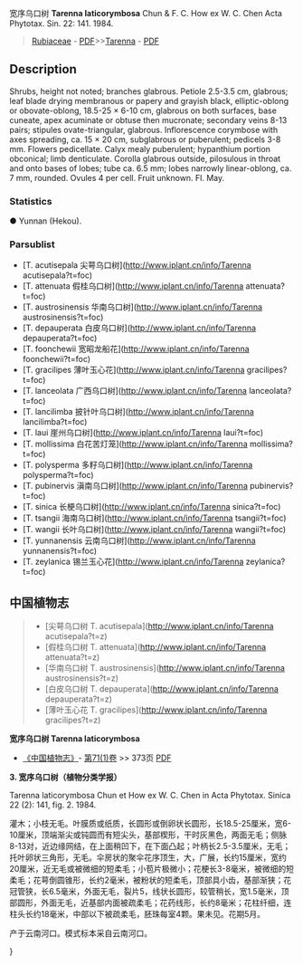 宽序乌口树 **Tarenna laticorymbosa** Chun & F. C. How ex W. C. Chen Acta Phytotax. Sin. 22: 141. 1984.

> [Rubiaceae](http://www.iplant.cn/info/Rubiaceae?t=foc) - [PDF](http://www.iplant.cn/foc/pdf/Rubiaceae.pdf)>>[Tarenna](http://www.iplant.cn/info/Tarenna?t=foc) - [PDF](http://www.iplant.cn/foc/pdf/Tarenna.pdf)

## Description

Shrubs, height not noted; branches glabrous. Petiole 2.5-3.5 cm, glabrous; leaf blade drying membranous or papery and grayish black, elliptic-oblong or obovate-oblong, 18.5-25 × 6-10 cm, glabrous on both surfaces, base cuneate, apex acuminate or obtuse then mucronate; secondary veins 8-13 pairs; stipules ovate-triangular, glabrous. Inflorescence corymbose with axes spreading, ca. 15 × 20 cm, subglabrous or puberulent; pedicels 3-8 mm. Flowers pedicellate. Calyx mealy puberulent; hypanthium portion obconical; limb denticulate. Corolla glabrous outside, pilosulous in throat and onto bases of lobes; tube ca. 6.5 mm; lobes narrowly linear-oblong, ca. 7 mm, rounded. Ovules 4 per cell. Fruit unknown. Fl. May.

### Statistics
● Yunnan (Hekou).

### Parsublist

* [T.  acutisepala  尖萼乌口树](http://www.iplant.cn/info/Tarenna acutisepala?t=foc)
* [T.  attenuata  假桂乌口树](http://www.iplant.cn/info/Tarenna attenuata?t=foc)
* [T.  austrosinensis  华南乌口树](http://www.iplant.cn/info/Tarenna austrosinensis?t=foc)
* [T.  depauperata  白皮乌口树](http://www.iplant.cn/info/Tarenna depauperata?t=foc)
* [T.  foonchewii  宽昭龙船花](http://www.iplant.cn/info/Tarenna foonchewii?t=foc)
* [T.  gracilipes  薄叶玉心花](http://www.iplant.cn/info/Tarenna gracilipes?t=foc)
* [T.  lanceolata  广西乌口树](http://www.iplant.cn/info/Tarenna lanceolata?t=foc)
* [T.  lancilimba  披针叶乌口树](http://www.iplant.cn/info/Tarenna lancilimba?t=foc)
* [T.  laui  崖州乌口树](http://www.iplant.cn/info/Tarenna laui?t=foc)
* [T.  mollissima  白花苦灯笼](http://www.iplant.cn/info/Tarenna mollissima?t=foc)
* [T.  polysperma  多籽乌口树](http://www.iplant.cn/info/Tarenna polysperma?t=foc)
* [T.  pubinervis  滇南乌口树](http://www.iplant.cn/info/Tarenna pubinervis?t=foc)
* [T.  sinica  长梗乌口树](http://www.iplant.cn/info/Tarenna sinica?t=foc)
* [T.  tsangii  海南乌口树](http://www.iplant.cn/info/Tarenna tsangii?t=foc)
* [T.  wangii  长叶乌口树](http://www.iplant.cn/info/Tarenna wangii?t=foc)
* [T.  yunnanensis  云南乌口树](http://www.iplant.cn/info/Tarenna yunnanensis?t=foc)
* [T.  zeylanica  锡兰玉心花](http://www.iplant.cn/info/Tarenna zeylanica?t=foc)

## 中国植物志

> * [尖萼乌口树  T.  acutisepala](http://www.iplant.cn/info/Tarenna acutisepala?t=z)
> * [假桂乌口树  T.  attenuata](http://www.iplant.cn/info/Tarenna attenuata?t=z)
> * [华南乌口树  T.  austrosinensis](http://www.iplant.cn/info/Tarenna austrosinensis?t=z)
> * [白皮乌口树  T.  depauperata](http://www.iplant.cn/info/Tarenna depauperata?t=z)
> * [薄叶玉心花  T.  gracilipes](http://www.iplant.cn/info/Tarenna gracilipes?t=z)

**宽序乌口树 Tarenna laticorymbosa**

* [《中国植物志》](http://www.iplant.cn/frps)- [第71(1)卷](http://www.iplant.cn/frps/vol/71(1)) >> 373页 [PDF](http://www.iplant.cn/frps/pdf/71(1)/373.PDF)

**3. 宽序乌口树（植物分类学报）**

Tarenna laticorymbosa Chun et How ex W. C. Chen in Acta Phytotax. Sinica 22 (2): 141, fig. 2. 1984.

灌木；小枝无毛。叶膜质或纸质，长圆形或倒卵状长圆形，长18.5-25厘米，宽6-10厘米，顶端渐尖或钝圆而有短尖头，基部楔形，干时灰黑色，两面无毛；侧脉8-13对，近边缘网结，在上面稍凹下，在下面凸起；叶柄长2.5-3.5厘米，无毛；托叶卵状三角形，无毛。伞房状的聚伞花序顶生，大，广展，长约15厘米，宽约20厘米，近无毛或被微细的短柔毛；小苞片极微小；花梗长3-8毫米，被微细的短柔毛；花萼倒圆锥形，长约2毫米，被粉状的短柔毛，顶部具小齿，基部渐狭；花冠管狭，长6.5毫米，外面无毛，裂片5，线状长圆形，较管稍长，宽1.5毫米，顶部圆形，外面无毛，近基部内面被疏柔毛；花药线形，长约8毫米；花柱纤细，连柱头长约18毫米，中部以下被疏柔毛，胚珠每室4颗。果未见。花期5月。

产于云南河口。模式标本采自云南河口。

}